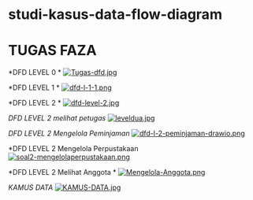 # studi-kasus-data-flow-diagram
# TUGAS FAZA #


*DFD LEVEL 0 * 
[![Tugas-dfd.jpg](https://i.postimg.cc/7LhSmdTv/Tugas-dfd.jpg)](https://postimg.cc/5HcHtP3p)

*DFD LEVEL 1 *
[![dfd-l-1-1.png](https://i.postimg.cc/T10rk6Q6/dfd-l-1-1.png)](https://postimg.cc/n9sjzN6R)

*DFD LEVEL 2 *
[![dfd-level-2.jpg](https://i.postimg.cc/cJ51B5fb/dfd-level-2.jpg)](https://postimg.cc/Ff3Q9pWy)

*DFD LEVEL 2 melihat petugas*
[![leveldua.jpg](https://i.postimg.cc/jdBTDbqC/leveldua.jpg)](https://postimg.cc/PPb970wk)

*DFD LEVEL 2 Mengelola  Peminjaman*
[![dfd-l-2-peminjaman-drawio.png](https://i.postimg.cc/m2ZqTZv7/dfd-l-2-peminjaman-drawio.png)](https://postimg.cc/XXhx8W7v)

*DFD LEVEL 2 Mengelola Perpustakaan
[![soal2-mengelolaperpustakaan.png](https://i.postimg.cc/ZYLNrJC7/soal2-mengelolaperpustakaan.png)](https://postimg.cc/23V3YRdh)

*DFD LEVEL 2 Melihat Anggota *
[![Mengelola-Anggota.png](https://i.postimg.cc/cJN198zQ/Mengelola-Anggota.png)](https://postimg.cc/3knHWWYR)

*KAMUS DATA*
[![KAMUS-DATA.jpg](https://i.postimg.cc/fbrs4t22/KAMUS-DATA.jpg)](https://postimg.cc/7C0d06y0)

